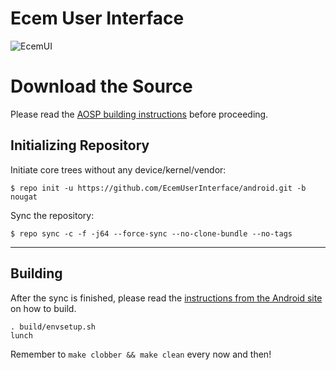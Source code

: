 Ecem User Interface
===============

![EcemUI](https://resmim.net/f/PMBssF.png)

Download the Source
===================

Please read the [AOSP building instructions](http://source.android.com/source/index.html) before proceeding.

Initializing Repository
-----------------------

Initiate core trees without any device/kernel/vendor:

    $ repo init -u https://github.com/EcemUserInterface/android.git -b nougat

Sync the repository:

    $ repo sync -c -f -j64 --force-sync --no-clone-bundle --no-tags

***

Building
--------

After the sync is finished, please read the [instructions from the Android site](http://s.android.com/source/building.html) on how to build.

    . build/envsetup.sh
    lunch

Remember to `make clobber && make clean` every now and then!
